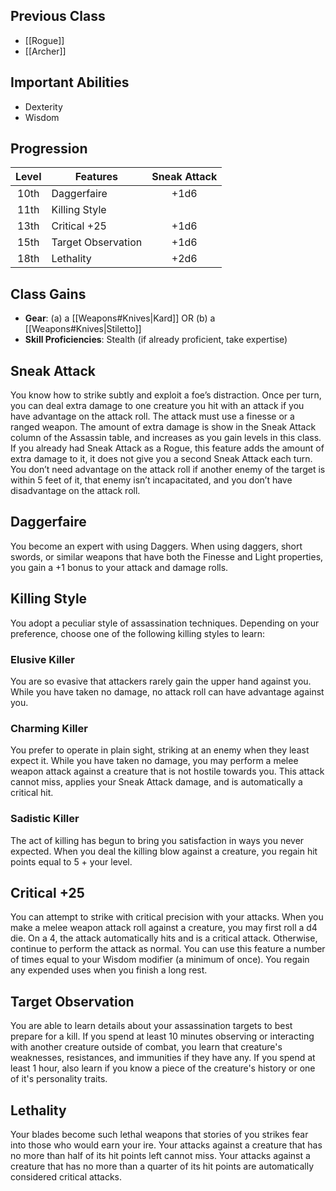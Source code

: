 ## Previous Class
- [[Rogue]]
- [[Archer]]
## Important Abilities
- Dexterity
- Wisdom
## Progression
| Level | Features           | Sneak Attack |
| :---: | ------------------ | :----------: |
| 10th  | Daggerfaire        |     +1d6     |
| 11th  | Killing Style      |              |
| 13th  | Critical +25       |     +1d6     |
| 15th  | Target Observation |     +1d6     |
| 18th  | Lethality          |     +2d6     |
## Class Gains
- **Gear**: (a) a [[Weapons#Knives|Kard]] OR (b) a [[Weapons#Knives|Stiletto]]
- **Skill Proficiencies**: Stealth  (if already proficient, take expertise)
## Sneak Attack
You know how to strike subtly and exploit a foe’s distraction.
Once per turn, you can deal extra damage to one creature you hit with an attack if you have advantage on the attack roll. The attack must use a finesse or a ranged weapon.
The amount of extra damage is show in the Sneak Attack column of the Assassin table, and increases as you gain levels in this class. If you already had Sneak Attack as a Rogue, this feature adds the amount of extra damage to it, it does not give you a second Sneak Attack each turn.
You don’t need advantage on the attack roll if another enemy of the target is within 5 feet of it, that enemy isn’t incapacitated, and you don’t have disadvantage on the attack roll.
## Daggerfaire
You become an expert with using Daggers. 
When using daggers, short swords, or similar weapons that have both the Finesse and Light properties, you gain a +1 bonus to your attack and damage rolls.
## Killing Style
You adopt a peculiar style of assassination techniques. Depending on your preference, choose one of the following killing styles to learn:
### Elusive Killer
You are so evasive that attackers rarely gain the upper hand against you.
While you have taken no damage, no attack roll can have advantage against you.
### Charming Killer
You prefer to operate in plain sight, striking at an enemy when they least expect it.
While you have taken no damage, you may perform a melee weapon attack against a creature that is not hostile towards you. This attack cannot miss, applies your Sneak Attack damage, and is automatically a critical hit.
### Sadistic Killer
The act of killing has begun to bring you satisfaction in ways you never expected.
When you deal the killing blow against a creature, you regain hit points equal to 5 + your level.
## Critical +25
You can attempt to strike with critical precision with your attacks.
When you make a melee weapon attack roll against a creature, you may first roll a d4 die. On a 4, the attack automatically hits and is a critical attack. Otherwise, continue to perform the attack as normal.
You can use this feature a number of times equal to your Wisdom modifier (a minimum of once). You regain any expended uses when you finish a long rest.
## Target Observation
You are able to learn details about your assassination targets to best prepare for a kill.
If you spend at least 10 minutes observing or interacting with another creature outside of combat, you learn that creature's weaknesses, resistances, and immunities if they have any. If you spend at least 1 hour, also learn if you know a piece of the creature's history or one of it's personality traits.
## Lethality
Your blades become such lethal weapons that stories of you strikes fear into those who would earn your ire.
Your attacks against a creature that has no more than half of its hit points left cannot miss.
Your attacks against a creature that has no more than a quarter of its hit points are automatically considered critical attacks.